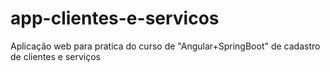 # app-clientes-e-servicos
Aplicação web para pratica do curso de "Angular+SpringBoot" de cadastro de clientes e serviços
